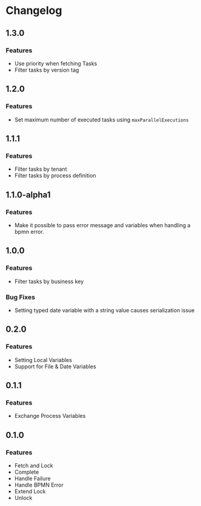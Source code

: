 # Changelog

## 1.3.0
### Features
- Use priority when fetching Tasks
- Filter tasks by version tag

## 1.2.0
### Features
- Set maximum number of executed tasks using `maxParallelExecutions`

## 1.1.1
### Features
- Filter tasks by tenant
- Filter tasks by process definition

## 1.1.0-alpha1
### Features
- Make it possible to pass error message and variables when handling a bpmn error.

## 1.0.0
### Features
- Filter tasks by business key

### Bug Fixes
- Setting typed date variable with a string value causes serialization issue

## 0.2.0
### Features
- Setting Local Variables
- Support for File & Date Variables

## 0.1.1

### Features
- Exchange Process Variables

## 0.1.0

### Features
- Fetch and Lock
- Complete
- Handle Failure
- Handle BPMN Error
- Extend Lock
- Unlock
